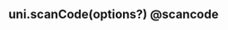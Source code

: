 ## uni.scanCode(options?) @scancode

<!-- UTSAPIJSON.scanCode.description -->

<!-- UTSAPIJSON.scanCode.compatibility -->

<!-- UTSAPIJSON.scanCode.param -->

<!-- UTSAPIJSON.scanCode.returnValue -->

<!-- UTSAPIJSON.scanCode.example -->

<!-- UTSAPIJSON.scanCode.tutorial -->

<!-- UTSAPIJSON.scanCode.example -->

<!-- UTSAPIJSON.general_type.name -->

<!-- UTSAPIJSON.general_type.param -->